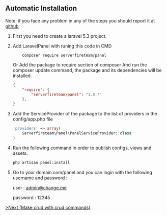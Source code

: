 ## Automatic Installation

Note: if you face any problem in any of the steps you should report it at [github](https://github.com/serverfireteam/panel/issues/new)

1. First you need to create a laravel 5.3  project.

2. Add LaravelPanel with runing this code in CMD 
    ```
        composer require serverfireteam/panel
    ```
    Or Add the package to require section of composer And run the composer update command, the package and its dependencies     will be installed.

    ```json
    {
        "require": {
            "serverfireteam/panel": "1.5.*"
        },
    }
    ```    


3. Add the ServiceProvider of the package to the list of providers in the config/app.php file


    ```php
    'providers' => array(
        Serverfireteam\Panel\PanelServiceProvider::class
    )

4. Run the following command in order to publish configs, views and assets.

    ```bash
    php artisan panel:install

    ```

5. Go to your domain.com/panel and you can login with the following username and password :

    user : admin@change.me

    password : 12345



[>Next (Make crud with crud commands) ](/docs/master/crud-commands)
